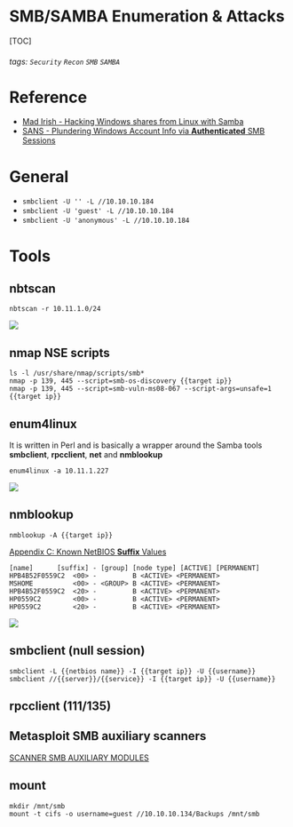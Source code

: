 # SMB/SAMBA Enumeration & Attacks
[TOC]
###### tags: `Security` `Recon` `SMB` `SAMBA`

# Reference
* [Mad Irish - Hacking Windows shares from Linux with Samba](http://www.madirish.net/59)
* [SANS - Plundering Windows Account Info via **Authenticated** SMB Sessions](https://pen-testing.sans.org/blog/2013/07/24/plundering-windows-account-info-via-authenticated-smb-sessions)

# General
* `smbclient -U '' -L //10.10.10.184`
* `smbclient -U 'guest' -L //10.10.10.184`
* `smbclient -U 'anonymous' -L //10.10.10.184`

# Tools
## nbtscan
 ```
nbtscan -r 10.11.1.0/24
 ```
![](https://i.imgur.com/1gvGLPg.png)
 
## nmap NSE scripts
 ```
ls -l /usr/share/nmap/scripts/smb*
nmap -p 139, 445 --script=smb-os-discovery {{target ip}}
nmap -p 139, 445 --script=smb-vuln-ms08-067 --script-args=unsafe=1 {{target ip}}
 ```
 
## enum4linux
It is written in Perl and is basically a wrapper around the Samba tools **smbclient**, **rpcclient**, **net** and **nmblookup**
 ```
enum4linux -a 10.11.1.227
 ```
![](https://i.imgur.com/LyOwe2f.png)
 
## nmblookup
```
nmblookup -A {{target ip}}
```
[Appendix C: Known NetBIOS **Suffix** Values](http://ubiqx.org/cifs/Appendix-C.html)
```
[name]      [suffix] - [group] [node type] [ACTIVE] [PERMANENT]
HPB4B52F0559C2  <00> -         B <ACTIVE> <PERMANENT> 
MSHOME          <00> - <GROUP> B <ACTIVE> <PERMANENT> 
HPB4B52F0559C2  <20> -         B <ACTIVE> <PERMANENT> 
HP0559C2        <00> -         B <ACTIVE> <PERMANENT> 
HP0559C2        <20> -         B <ACTIVE> <PERMANENT> 
```
![](https://i.imgur.com/2fnKk0i.png)
## smbclient (null session)
```
smbclient -L {{netbios name}} -I {{target ip}} -U {{username}}
smbclient //{{server}}/{{service}} -I {{target ip}} -U {{username}}
```
## rpcclient (111/135)
## Metasploit SMB auxiliary scanners
[SCANNER SMB AUXILIARY MODULES](https://www.offensive-security.com/metasploit-unleashed/scanner-smb-auxiliary-modules/)

## mount
```
mkdir /mnt/smb
mount -t cifs -o username=guest //10.10.10.134/Backups /mnt/smb
```